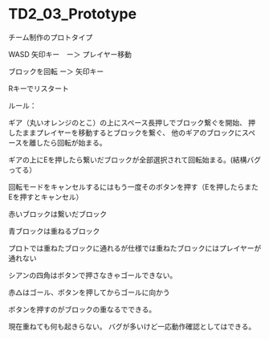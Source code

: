 # TD2_03_Prototype
チーム制作のプロトタイプ

WASD 矢印キー　ー＞  プレイヤー移動

ブロックを回転 ー＞   矢印キー

Rキーでリスタート

ルール：

ギア（丸いオレンジのとこ）の上にスペース長押しでブロック繋ぐを開始、
押したままプレイヤーを移動するとブロックを繋ぐ、
他のギアのブロックにスペースを離したら回転が始まる。

ギアの上にEを押したら繋いだブロックが全部選択されて回転始まる。(結構バグってる）

回転モードをキャンセルするにはもう一度そのボタンを押す（Eを押したらまたEを押すとキャンセル）

赤いブロックは繋いだブロック

青ブロックは重ねるブロック

プロトでは重ねたブロックに通れるが仕様では重ねたブロックにはプレイヤーが通れない

シアンの四角はボタンで押さなきゃゴールできない。

赤△はゴール、ボタンを押してからゴールに向かう

ボタンを押すのがブロックの重なるでできる。

現在重ねても何も起きらない。
バグが多いけど一応動作確認としてはできる。
